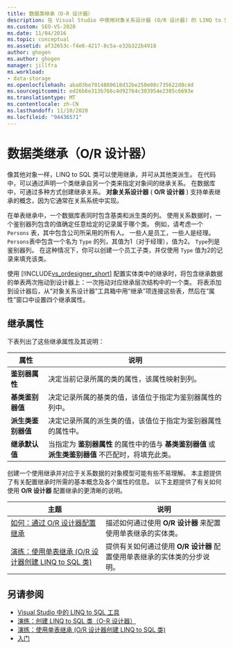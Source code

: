 ```yaml
---
title: 数据类继承（O-R 设计器）
description: 在 Visual Studio 中使用对象关系设计器 (O/R 设计器) 的 LINQ to SQL 类工具。
ms.custom: SEO-VS-2020
ms.date: 11/04/2016
ms.topic: conceptual
ms.assetid: af32653c-f4e6-4217-8c5a-e32b322b4918
author: ghogen
ms.author: ghogen
manager: jillfra
ms.workload:
- data-storage
ms.openlocfilehash: aba03be7014880618d32be250e08c735622d8c4d
ms.sourcegitcommit: ed26b6e313b766c4d92764c303954e2385c6693e
ms.translationtype: MT
ms.contentlocale: zh-CN
ms.lasthandoff: 11/10/2020
ms.locfileid: "94436571"
---
```

# <a name="data-class-inheritance-or-designer"></a>数据类继承（O/R 设计器）

像其他对象一样，LINQ to SQL 类可以使用继承，并可从其他类派生。 在代码中，可以通过声明一个类继承自另一个类来指定对象间的继承关系。 在数据库中，可通过多种方式创建继承关系。 **对象关系设计器** ( **O/R 设计器** ) 支持单表继承的概念，因为它通常在关系系统中实现。

在单表继承中，一个数据库表同时包含基类和派生类的列。 使用关系数据时，一个鉴别器列包含的值确定任意给定的记录属于哪个类。 例如，请考虑一个 `Persons` 表，其中包含公司所采用的所有人。 一些人是员工，一些人是经理。 `Persons`表中包含一个名为 `Type` 的列，其值为1（对于经理），值为2。 `Type`列是鉴别器列。 在这种情况下，你可以创建一个员工子类，并仅使用 `Type` 值为2的记录来填充该类。

使用 [!INCLUDE[vs_ordesigner_short](../data-tools/includes/vs_ordesigner_short_md.md)] 配置实体类中的继承时，将包含继承数据的单表两次拖动到设计器上：一次拖动对应继承层次结构中的一个类。 将表添加到设计器后，从“对象关系设计器”工具箱中用“继承”项连接这些表，然后在“属性”窗口中设置四个继承属性。

## <a name="inheritance-properties"></a>继承属性

下表列出了这些继承属性及其说明：

|属性|说明|
|--------------|-----------------|
|**鉴别器属性**|决定当前记录所属的类的属性，该属性映射到列。|
|**基类鉴别器值**|决定记录所属的基类的值，该值位于指定为鉴别器属性的列中。|
|**派生类鉴别器值**|决定记录所属的派生类的值，该值位于指定为鉴别器属性的属性中。|
|**继承默认值**|当指定为 **鉴别器属性** 的属性中的值与 **基类鉴别器值** 或 **派生类鉴别器值** 不匹配时，将填充此类。|

创建一个使用继承并对应于关系数据的对象模型可能有些不易理解。 本主题提供了有关配置继承时所需的基本概念及各个属性的信息。 以下主题提供了有关如何使用 **O/R 设计器** 配置继承的更清晰的说明。

|主题|说明|
|-----------|-----------------|
|[如何：通过 O/R 设计器配置继承](../data-tools/how-to-configure-inheritance-by-using-the-o-r-designer.md)|描述如何通过使用 **O/R 设计器** 来配置使用单表继承的实体类。|
|[演练：使用单表继承 (O/R 设计器创建 LINQ to SQL 类) ](../data-tools/walkthrough-creating-linq-to-sql-classes-by-using-single-table-inheritance-o-r-designer.md)|提供有关如何通过使用 **O/R 设计器** 配置使用单表继承的实体类的分步说明。|

## <a name="see-also"></a>另请参阅

- [Visual Studio 中的 LINQ to SQL 工具](../data-tools/linq-to-sql-tools-in-visual-studio2.md)
- [演练：创建 LINQ to SQL 类（O-R 设计器）](how-to-create-linq-to-sql-classes-mapped-to-tables-and-views-o-r-designer.md)
- [演练：使用单表继承 (O/R 设计器创建 LINQ to SQL 类) ](../data-tools/walkthrough-creating-linq-to-sql-classes-by-using-single-table-inheritance-o-r-designer.md)
- [入门](/dotnet/framework/data/adonet/sql/linq/getting-started)

